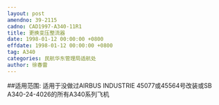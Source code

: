 ```yaml
---
layout: post
amendno: 39-2115
cadno: CAD1997-A340-11R1
title: 更换变压整流器
date: 1998-01-12 00:00:00 +0800
effdate: 1998-01-12 00:00:00 +0800
tag: A340
categories: 民航华东管理局适航处
author: 徐春雷
---
```


##适用范围:
适用于没做过AIRBUS INDUSTRIE 45077或45564号改装或SB A340-24-4026的所有A340系列飞机

